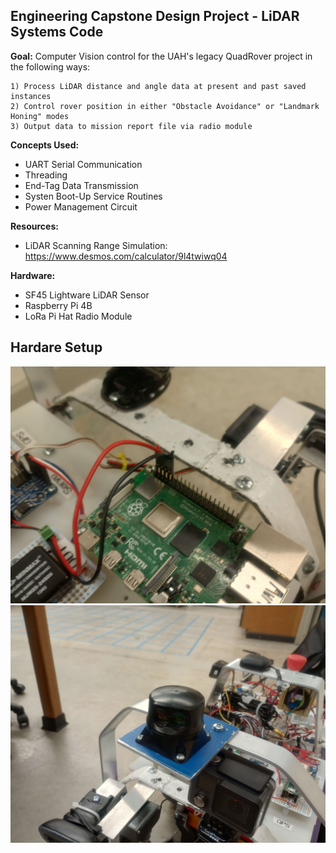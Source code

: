 ## Engineering Capstone Design Project - LiDAR Systems Code

**Goal:** 
Computer Vision control for the UAH's legacy QuadRover project in the following ways:

    1) Process LiDAR distance and angle data at present and past saved instances
    2) Control rover position in either "Obstacle Avoidance" or "Landmark Honing" modes
    3) Output data to mission report file via radio module
  
**Concepts Used:** 
- UART Serial Communication
- Threading
- End-Tag Data Transmission
- Systen Boot-Up Service Routines
- Power Management Circuit


**Resources:** 
- LiDAR Scanning Range Simulation: https://www.desmos.com/calculator/9l4twiwq04

  
**Hardware:**
- SF45 Lightware LiDAR Sensor
- Raspberry Pi 4B
- LoRa Pi Hat Radio Module




## Hardare Setup
![rasPi](./utils/images/rasPi.jpg)
![lidar](./utils/images/lidar.jpg)
